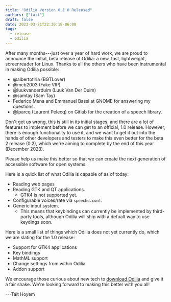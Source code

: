 ```yaml
---
title: "Odilia Version 0.1.0 Released"
authors: ["tait"]
draft: false
date: 2023-03-21T22:30:18-06:00
tags:
  - release
  - odilia
---
```


After many months---just over a year of hard work, we are proud to announce the initial, beta release of Odilia:
a new, fast, lightweight, screenreader for Linux.
Thanks to all the others who have been instrumental in making Odilia possible:

* @albertotirla (BGTLover)
* @mcb2003 (Fake VIP)
* @luukvanderduim (Luuk Van Der Duim)
* @samtay (Sam Tay)
* Federico Mena and Emmanuel Bassi at GNOME for answering my questions.
* @lparcq (Laurent Pelecq) on Gitlab for the creation of a speech library.

Don't get us wrong, this is still in its initial stages,
and there are a lot of features to implement before we can get to an official, 1.0 release.
However, there is enough functionality to use it, and we want to get it out into the hands of other developers and testers to make this even better for the beta 2 release (0.2), which we're aiming to complete by the end of this year (December 2023).

Please help us make this better so that we can create the next generation of accessible software for open systems.

Here is a quick list of what Odilia is capable of as of today:

* Reading web pages
* Reading GTK and QT applications.
  * GTK4 is not supported yet.
* Configurable voices/rate via `speechd.conf`.
* Generic input system.
  * This means that keybindings can currently be implemented by third-party tools, although Odilia will ship with a defualt way to use keydings soon.

Here is a small list of things which Odilia does not yet currently do, which we are slating for the 1.0 release:

* Support for GTK4 applications
* Key bindings
* MathML support
* Change settings from within Odilia
* Addon support

We encourage those curious about new tech to [download Odilia](/doc/user/installation/) and give it a fair shake.
We're looking forward to making this better with you all!

---Tait Hoyem

